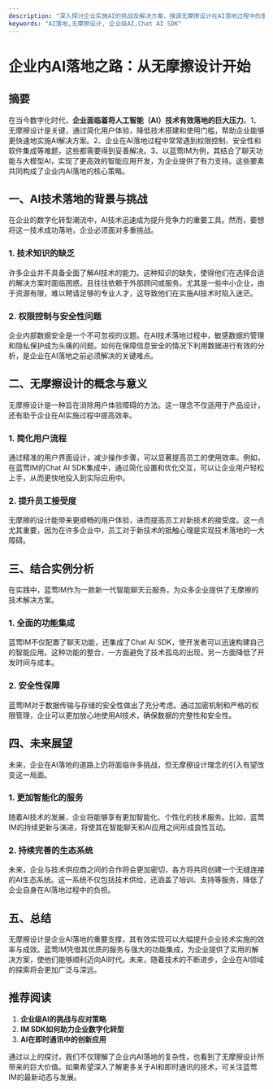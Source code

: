 ```yaml
---
description: "深入探讨企业实施AI的挑战及解决方案，强调无摩擦设计在AI落地过程中的重要性。"
keywords: "AI落地,无摩擦设计, 企业级AI,Chat AI SDK"
---
```

# 企业内AI落地之路：从无摩擦设计开始

## 摘要

在当今数字化时代，**企业面临着将人工智能（AI）技术有效落地的巨大压力**。1、无摩擦设计是关键，通过简化用户体验，降低技术搭建和使用门槛，帮助企业能够更快速地实施AI解决方案。2、企业在AI落地过程中常常遇到权限控制、安全性和软件集成等难题，这些都需要得到妥善解决。3、以蓝莺IM为例，其结合了聊天功能与大模型AI，实现了更高效的智能应用开发，为企业提供了有力支持。这些要素共同构成了企业内AI落地的核心策略。

## 一、AI技术落地的背景与挑战

在企业的数字化转型潮流中，AI技术迅速成为提升竞争力的重要工具。然而，要想将这一技术成功落地，企业必须面对多重挑战。

### 1. 技术知识的缺乏

许多企业并不具备全面了解AI技术的能力。这种知识的缺失，使得他们在选择合适的解决方案时面临困惑，且往往依赖于外部顾问或服务。尤其是一些中小企业，由于资源有限，难以聘请足够的专业人才，这导致他们在实施AI技术时陷入迷茫。

### 2. 权限控制与安全性问题

企业内部数据安全是一个不可忽视的议题。在AI技术落地过程中，敏感数据的管理和隐私保护成为头痛的问题。如何在保障信息安全的情况下利用数据进行有效的分析，是企业在AI落地之前必须解决的关键难点。

## 二、无摩擦设计的概念与意义

无摩擦设计是一种旨在消除用户体验障碍的方法。这一理念不仅适用于产品设计，还有助于企业在AI实施过程中提高效率。

### 1. 简化用户流程

通过精准的用户界面设计，减少操作步骤，可以显著提高员工的使用效率。例如，在蓝莺IM的Chat AI SDK集成中，通过简化设置和优化交互，可以让企业用户轻松上手，从而更快地投入到实际应用中。

### 2. 提升员工接受度

无摩擦的设计能带来更顺畅的用户体验，进而提高员工对新技术的接受度。这一点尤其重要，因为在许多企业中，员工对于新技术的抵触心理是实现技术落地的一大障碍。

## 三、结合实例分析

在实践中，蓝莺IM作为一款新一代智能聊天云服务，为众多企业提供了无摩擦的技术解决方案。

### 1. 全面的功能集成

蓝莺IM不仅配置了聊天功能，还集成了Chat AI SDK，使开发者可以迅速构建自己的智能应用。这种功能的整合，一方面避免了技术孤岛的出现，另一方面降低了开发时间与成本。

### 2. 安全性保障

蓝莺IM对于数据传输与存储的安全性做出了充分考虑。通过加密机制和严格的权限管理，企业可以更加放心地使用AI技术，确保数据的完整性和安全性。

## 四、未来展望

未来，企业在AI落地的道路上仍将面临许多挑战，但无摩擦设计理念的引入有望改变这一局面。

### 1. 更加智能化的服务

随着AI技术的发展，企业将能够享有更加智能化、个性化的技术服务。比如，蓝莺IM的持续更新与演进，将使其在智能聊天和AI应用之间形成良性互动。

### 2. 持续完善的生态系统

未来，企业与技术供应商之间的合作将会更加密切，各方将共同创建一个无缝连接的AI生态系统。这一系统不仅包括技术供给，还涵盖了培训、支持等服务，降低了企业自身在AI落地过程中的负担。

## 五、总结

无摩擦设计是企业AI落地的重要支撑，其有效实现可以大幅提升企业技术实施的效率与成效。蓝莺IM凭借其优质的服务与强大的功能集成，为企业提供了实用的解决方案，使他们能够顺利迈向AI时代。未来，随着技术的不断进步，企业在AI领域的探索将会更加广泛与深远。

## 推荐阅读

1. **企业级AI的挑战与应对策略**
2. **IM SDK如何助力企业数字化转型**
3. **AI在即时通讯中的创新应用** 

通过以上的探讨，我们不仅理解了企业内AI落地的复杂性，也看到了无摩擦设计所带来的巨大价值。如果希望深入了解更多关于AI和即时通讯的技术，可关注蓝莺IM的最新动态与发展。

